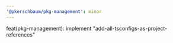 ```yaml
---
'@pkerschbaum/pkg-management': minor
---
```


feat(pkg-management): implement "add-all-tsconfigs-as-project-references"
